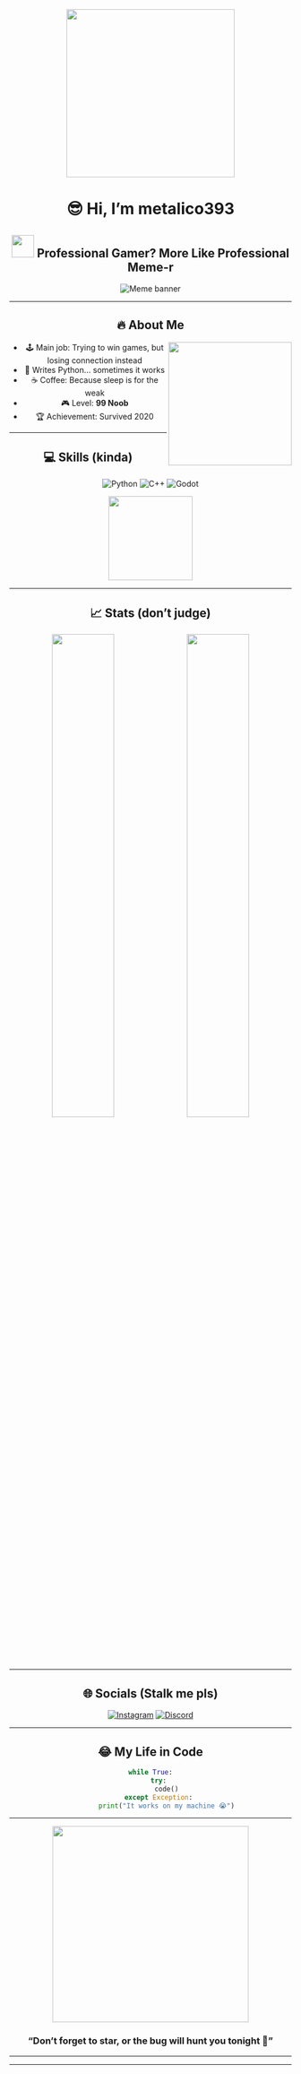 
<div align="center">

<img src="https://media.giphy.com/media/3oEjI6SIIHBdRxXI40/giphy.gif" width="300">

# 😎 Hi, I’m metalico393  
## <img src="https://media.giphy.com/media/5GoVLqeAOo6PK/giphy.gif" width="40"> Professional Gamer? More Like Professional Meme-r

![Meme banner](https://i.imgflip.com/4/30b1gx.jpg)

---

## 🔥 About Me

<img src="https://media.giphy.com/media/l3vR85PnGsBwu1PFK/giphy.gif" width="220" align="right">

- 🕹️ Main job: Trying to win games, but losing connection instead  
- 🐍 Writes Python… sometimes it works  
- ☕ Coffee: Because sleep is for the weak  
- 🎮 Level: **99 Noob**  
- 🏆 Achievement: Survived 2020

---

## 💻 Skills (kinda)

![Python](https://img.shields.io/badge/Python-FFD43B?style=for-the-badge&logo=python&logoColor=blue)
![C++](https://img.shields.io/badge/C%2B%2B-00599C?style=for-the-badge&logo=c%2B%2B&logoColor=white)
![Godot](https://img.shields.io/badge/Godot-478CBF?style=for-the-badge&logo=godotengine&logoColor=white)

<p>
  <img src="https://media.giphy.com/media/l2JJKs3I69qfaQleE/giphy.gif" width="150">
</p>

---

## 📈 Stats (don’t judge)

<img src="https://github-readme-stats.vercel.app/api?username=metalico393&show_icons=true&theme=tokyonight&hide_border=true" width="47%">
<img src="https://github-readme-stats.vercel.app/api/top-langs/?username=metalico393&layout=compact&theme=tokyonight&hide_border=true" width="47%">

---

## 🌐 Socials (Stalk me pls)

[![Instagram](https://img.shields.io/badge/Instagram-%23E4405F.svg?style=for-the-badge&logo=Instagram&logoColor=white)](https://www.instagram.com/nahowi.pres2045/)
[![Discord](https://img.shields.io/badge/Discord-%237289DA.svg?style=for-the-badge&logo=discord&logoColor=white)](https://discord.gg/cWDZTXuaPC)

---

## 😂 My Life in Code

```python
while True:
    try:
        code()
    except Exception:
        print("It works on my machine 😭")
```

---

<img src="https://media.giphy.com/media/13HgwGsXF0aiGY/giphy.gif" width="350">

### “Don’t forget to star, or the bug will hunt you tonight 👻”

---

</div>

---